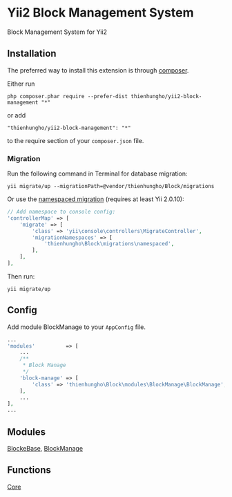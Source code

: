 Yii2 Block Management System
====================
Block Management System for Yii2

Installation
------------

The preferred way to install this extension is through [composer](http://getcomposer.org/download/).

Either run

```
php composer.phar require --prefer-dist thienhungho/yii2-block-management "*"
```

or add

```
"thienhungho/yii2-block-management": "*"
```

to the require section of your `composer.json` file.

### Migration

Run the following command in Terminal for database migration:

```
yii migrate/up --migrationPath=@vendor/thienhungho/Block/migrations
```

Or use the [namespaced migration](http://www.yiiframework.com/doc-2.0/guide-db-migrations.html#namespaced-migrations) (requires at least Yii 2.0.10):

```php
// Add namespace to console config:
'controllerMap' => [
    'migrate' => [
        'class' => 'yii\console\controllers\MigrateController',
        'migrationNamespaces' => [
            'thienhungho\Block\migrations\namespaced',
        ],
    ],
],
```

Then run:
```
yii migrate/up
```

Config
------------

Add module BlockManage to your `AppConfig` file.

```php
...
'modules'          => [
    ...
    /**
     * Block Manage
     */
    'block-manage' => [
        'class' => 'thienhungho\Block\modules\BlockManage\BlockManage',
    ],
    ...
],
...
```

Modules
------------

[BlockeBase](https://github.com/thienhungho/yii2-block-management/tree/master/src/modules/BlockBase), [BlockManage](https://github.com/thienhungho/yii2-block-management/tree/master/src/modules/BlockManage)

Functions
------------

[Core](https://github.com/thienhungho/yii2-subscribe-management/tree/master/src/functions/core.php)